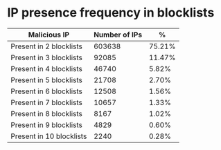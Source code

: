 # IP presence frequency in blocklists
| Malicious IP | Number of IPs | % |
|----|----|----|
| Present in 2 blocklists | 603638 | 75.21% |
| Present in 3 blocklists | 92085 | 11.47% |
| Present in 4 blocklists | 46740 | 5.82% |
| Present in 5 blocklists | 21708 | 2.70% |
| Present in 6 blocklists | 12508 | 1.56% |
| Present in 7 blocklists | 10657 | 1.33% |
| Present in 8 blocklists | 8167 | 1.02% |
| Present in 9 blocklists | 4829 | 0.60% |
| Present in 10 blocklists | 2240 | 0.28% |
